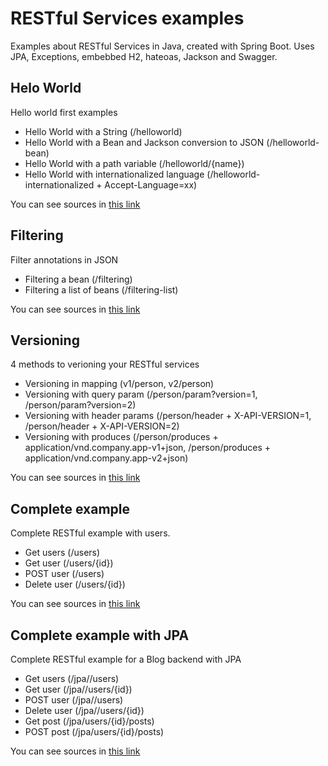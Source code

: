 # RESTful Services examples

Examples about RESTful Services in Java, created with Spring Boot.
Uses JPA, Exceptions, embebbed H2, hateoas, Jackson and Swagger.

## Helo World

Hello world first examples

* Hello World with a String (/helloworld)
* Hello World with a Bean and Jackson conversion to JSON (/helloworld-bean)
* Hello World with a path variable (/helloworld/{name})
* Hello World with internationalized language (/helloworld-internationalized + Accept-Language=xx)

You can see sources in [this link](https://github.com/ojoDev/restful/tree/master/restful-web-services/src/main/java/com/ojodev/rest/webservices/restfulwebservices/helloworld)

## Filtering 

Filter annotations in JSON

* Filtering a bean (/filtering)
* Filtering a list of beans (/filtering-list)

You can see sources in [this link](https://github.com/ojoDev/restful/tree/master/restful-web-services/src/main/java/com/ojodev/rest/webservices/restfulwebservices/filtering)

## Versioning

4 methods to verioning your RESTful services

* Versioning in mapping (v1/person, v2/person)
* Versioning with query param (/person/param?version=1, /person/param?version=2)
* Versioning with header params (/person/header + X-API-VERSION=1, /person/header + X-API-VERSION=2)
* Versioning with produces (/person/produces + application/vnd.company.app-v1+json, /person/produces + application/vnd.company.app-v2+json)

You can see sources in [this link](https://github.com/ojoDev/restful/tree/master/restful-web-services/src/main/java/com/ojodev/rest/webservices/restfulwebservices/versioning)

## Complete example

Complete RESTful example with users.

* Get users (/users)
* Get user (/users/{id})
* POST user (/users)
* Delete user (/users/{id})

You can see sources in [this link](https://github.com/ojoDev/restful/tree/master/restful-web-services/src/main/java/com/ojodev/rest/webservices/restfulwebservices/user)

## Complete example with JPA

Complete RESTful example for a Blog backend with JPA

* Get users (/jpa//users)
* Get user (/jpa//users/{id})
* POST user (/jpa//users)
* Delete user (/jpa//users/{id})
* Get post (/jpa/users/{id}/posts)
* POST post (/jpa/users/{id}/posts)

You can see sources in [this link](https://github.com/ojoDev/restful/tree/master/restful-web-services/src/main/java/com/ojodev/rest/webservices/restfulwebservices/user)

